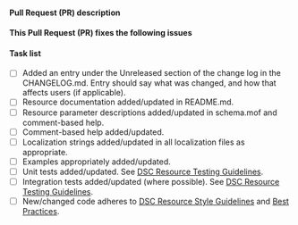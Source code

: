 <!--
    Thanks for submitting a Pull Request (PR) to this project.
    Your contribution to this project is greatly appreciated!

    Please make sure you have read the [Contribution Guidelines](https://github.com/PowerShell/SharePointDsc/wiki/Contributing%20to%20SharePointDsc).

    Please prefix the PR title with the resource name,
    e.g. 'ResourceName: My short description'.
    If this is a breaking change, then also prefix the PR title
    with 'BREAKING CHANGE:',
    e.g. 'BREAKING CHANGE: ResourceName: My short description'.

    You may remove this comment block, and the other comment blocks, but please
    keep the headers and the task list.
-->
#### Pull Request (PR) description
<!--
    Replace this comment block with a description of your PR.
-->

#### This Pull Request (PR) fixes the following issues
<!--
    If this PR does not fix an open issue, replace this comment block with None.
    If this PR resolves one or more open issues, replace this comment block with
    a list the issues using a GitHub closing keyword, e.g.:
    - Fixes #123
    - Fixes #124
-->

#### Task list
<!--
    To aid community reviewers in reviewing and merging your PR, please take
    the time to run through the below checklist and make sure your PR has
    everything updated as required.

    Change to [x] for each task in the task list that applies to your PR.
    For those task that don't apply to you PR, leave those as is.
-->
- [ ] Added an entry under the Unreleased section of the change log in the CHANGELOG.md.
      Entry should say what was changed, and how that affects users (if applicable).
- [ ] Resource documentation added/updated in README.md.
- [ ] Resource parameter descriptions added/updated in schema.mof
      and comment-based help.
- [ ] Comment-based help added/updated.
- [ ] Localization strings added/updated in all localization files as appropriate.
- [ ] Examples appropriately added/updated.
- [ ] Unit tests added/updated. See [DSC Resource Testing Guidelines](https://github.com/PowerShell/DscResources/blob/master/TestsGuidelines.md).
- [ ] Integration tests added/updated (where possible). See [DSC Resource Testing Guidelines](https://github.com/PowerShell/DscResources/blob/master/TestsGuidelines.md).
- [ ] New/changed code adheres to [DSC Resource Style Guidelines](https://github.com/PowerShell/DscResources/blob/master/StyleGuidelines.md) and [Best Practices](https://github.com/PowerShell/DscResources/blob/master/BestPractices.md).
